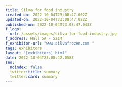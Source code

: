 ```yaml
---
title: Silva for food industry
created-on: 2022-10-04T23:08:47.002Z
updated-on: 2022-10-04T23:08:47.022Z
published-on: 2022-10-04T23:08:47.043Z
f_logo:
  url: /assets/images/silva-for-food-industry.jpg
f_address: Hall 5A - S214
f_exhibitor-url: "www.silvafrozen.com "
tags: exhibitors
layout: "[exhibitors].html"
date: 2022-10-04T23:08:47.058Z
seo:
  noindex: false
  twitter:title: summary
  twitter:card: summary
---
```

